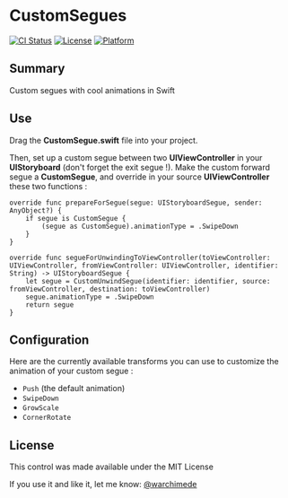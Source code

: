 # CustomSegues

[![CI Status](https://img.shields.io/travis/warchimede/CustomSegues.svg?style=flat)](https://travis-ci.org/warchimede/CustomSegues)
[![License](https://img.shields.io/cocoapods/l/CellAnimator.svg?style=flat)](http://cocoapods.org/pods/CellAnimator)
[![Platform](https://img.shields.io/cocoapods/p/CellAnimator.svg?style=flat)](http://cocoapods.org/pods/CellAnimator)

## Summary

Custom segues with cool animations in Swift

## Use
Drag the **CustomSegue.swift** file into your project.

Then, set up a custom segue between two **UIViewController** in your **UIStoryboard** (don't forget the exit segue !).
Make the custom forward segue a **CustomSegue**, and override in your source **UIViewController** these two functions :

    override func prepareForSegue(segue: UIStoryboardSegue, sender: AnyObject?) {
        if segue is CustomSegue {
            (segue as CustomSegue).animationType = .SwipeDown
        }
    }

    override func segueForUnwindingToViewController(toViewController: UIViewController, fromViewController: UIViewController, identifier: String) -> UIStoryboardSegue {
        let segue = CustomUnwindSegue(identifier: identifier, source: fromViewController, destination: toViewController)
        segue.animationType = .SwipeDown
        return segue
    }

## Configuration
Here are the currently available transforms you can use to customize the animation
of your custom segue :

  + `Push` (the default animation)
  + `SwipeDown`
  + `GrowScale`
  + `CornerRotate`

## License
This control was made available under the MIT License

If you use it and like it, let me know: [@warchimede](http://twitter.com/warchimede)
